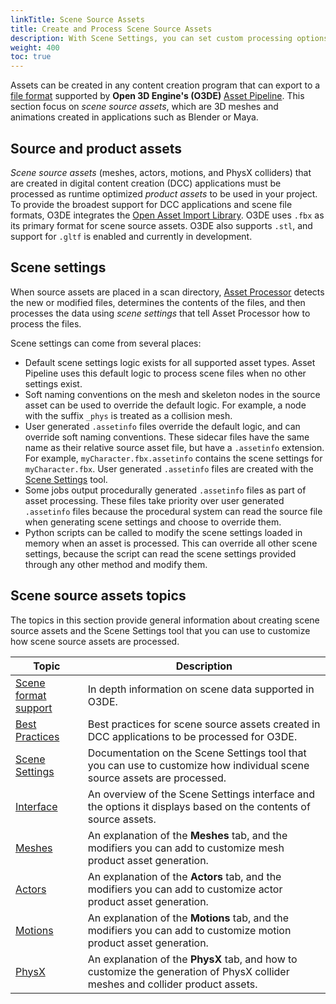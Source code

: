 ```yaml
---
linkTitle: Scene Source Assets
title: Create and Process Scene Source Assets
description: With Scene Settings, you can set custom processing options for meshes, actors, motions, and PhysX colliders.
weight: 400
toc: true
---
```


Assets can be created in any content creation program that can export to a [file format](../asset-types) supported by **Open 3D Engine's (O3DE)** [Asset Pipeline](../asset-pipeline). This section focus on *scene source assets*, which are 3D meshes and animations created in applications such as Blender or Maya.

## Source and product assets

*Scene source assets* (meshes, actors, motions, and PhysX colliders) that are created in digital content creation (DCC) applications must be processed as runtime optimized *product assets* to be used in your project. To provide the broadest support for DCC applications and scene file formats, O3DE integrates the [Open Asset Import Library](https://github.com/assimp/assimp). O3DE uses `.fbx` as its primary format for scene source assets. O3DE also supports `.stl`, and support for `.gltf` is enabled and currently in development.

## Scene settings

When source assets are placed in a scan directory, [Asset Processor](../../assets/asset-processor) detects the new or modified files, determines the contents of the files, and then processes the data using *scene settings* that tell Asset Processor how to process the files.

Scene settings can come from several places:

* Default scene settings logic exists for all supported asset types. Asset Pipeline uses this default logic to process scene files when no other settings exist.
* Soft naming conventions on the mesh and skeleton nodes in the source asset can be used to override the default logic. For example, a node with the suffix `_phys` is treated as a collision mesh.
* User generated `.assetinfo` files override the default logic, and can override soft naming conventions. These sidecar files have the same name as their relative source asset file, but have a `.assetinfo` extension. For example, `myCharacter.fbx.assetinfo` contains the scene settings for `myCharacter.fbx`. User generated `.assetinfo` files are created with the [Scene Settings](scene-settings) tool.
* Some jobs output procedurally generated `.assetinfo` files as part of asset processing. These files take priority over user generated `.assetinfo` files because the procedural system can read the source file when generating scene settings and choose to override them.
* Python scripts can be called to modify the scene settings loaded in memory when an asset is processed. This can override all other scene settings, because the script can read the scene settings provided through any other method and modify them.

## Scene source assets topics

The topics in this section provide general information about creating scene source assets and the Scene Settings tool that you can use to customize how scene source assets are processed.

| Topic | Description |
| - | - |
| [Scene format support](scene-format-support) | In depth information on scene data supported in O3DE. |
| [Best Practices](source-asset-best-practices) | Best practices for scene source assets created in DCC applications to be processed for O3DE. |
| [Scene Settings](scene-settings) | Documentation on the Scene Settings tool that you can use to customize how individual scene source assets are processed. |
| [Interface](interface) | An overview of the Scene Settings interface and the options it displays based on the contents of source assets. |
| [Meshes](meshes-tab) | An explanation of the **Meshes** tab, and the modifiers you can add to customize mesh product asset generation. |
| [Actors](actors-tab) | An explanation of the **Actors** tab, and the modifiers you can add to customize actor product asset generation. |
| [Motions](motions-tab) | An explanation of the **Motions** tab, and the modifiers you can add to customize motion product asset generation. |
| [PhysX](physx-tab) | An explanation of the **PhysX** tab, and how to customize the generation of PhysX collider meshes and collider product assets. |
